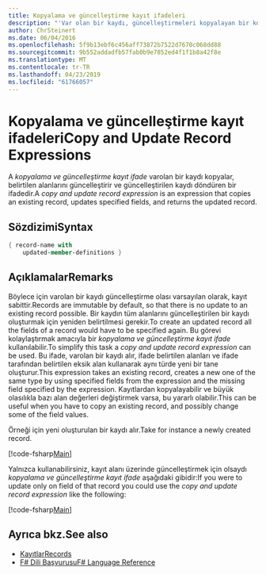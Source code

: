 ```yaml
---
title: Kopyalama ve güncelleştirme kayıt ifadeleri
description: "'Var olan bir kaydı, güncelleştirmeleri kopyalayan bir kopyalama ve güncelleştirme kayıt expression' alanları belirtilen ve güncelleştirilen bir kaydı döndürür yazmayı öğrenin."
author: ChrSteinert
ms.date: 06/04/2016
ms.openlocfilehash: 5f9b13ebf6c456aff73872b7522d7670c068dd88
ms.sourcegitcommit: 9b552addadfb57fab0b9e7852ed4f1f1b8a42f8e
ms.translationtype: MT
ms.contentlocale: tr-TR
ms.lasthandoff: 04/23/2019
ms.locfileid: "61766057"
---
```

# <a name="copy-and-update-record-expressions"></a><span data-ttu-id="f678a-103">Kopyalama ve güncelleştirme kayıt ifadeleri</span><span class="sxs-lookup"><span data-stu-id="f678a-103">Copy and Update Record Expressions</span></span>

<span data-ttu-id="f678a-104">A *kopyalama ve güncelleştirme kayıt ifade* varolan bir kaydı kopyalar, belirtilen alanlarını güncelleştirir ve güncelleştirilen kaydı döndüren bir ifadedir.</span><span class="sxs-lookup"><span data-stu-id="f678a-104">A *copy and update record expression* is an expression that copies an existing record, updates specified fields, and returns the updated record.</span></span>

## <a name="syntax"></a><span data-ttu-id="f678a-105">Sözdizimi</span><span class="sxs-lookup"><span data-stu-id="f678a-105">Syntax</span></span>

```fsharp
{ record-name with
    updated-member-definitions }
```

## <a name="remarks"></a><span data-ttu-id="f678a-106">Açıklamalar</span><span class="sxs-lookup"><span data-stu-id="f678a-106">Remarks</span></span>

<span data-ttu-id="f678a-107">Böylece için varolan bir kaydı güncelleştirme olası varsayılan olarak, kayıt sabittir.</span><span class="sxs-lookup"><span data-stu-id="f678a-107">Records are immutable by default, so that there is no update to an existing record possible.</span></span> <span data-ttu-id="f678a-108">Bir kaydın tüm alanlarını güncelleştirilen bir kaydı oluşturmak için yeniden belirtilmesi gerekir.</span><span class="sxs-lookup"><span data-stu-id="f678a-108">To create an updated record all the fields of a record would have to be specified again.</span></span> <span data-ttu-id="f678a-109">Bu görevi kolaylaştırmak amacıyla bir *kopyalama ve güncelleştirme kayıt ifade* kullanılabilir.</span><span class="sxs-lookup"><span data-stu-id="f678a-109">To simplify this task a *copy and update record expression* can be used.</span></span> <span data-ttu-id="f678a-110">Bu ifade, varolan bir kaydı alır, ifade belirtilen alanları ve ifade tarafından belirtilen eksik alan kullanarak aynı türde yeni bir tane oluşturur.</span><span class="sxs-lookup"><span data-stu-id="f678a-110">This expression takes an existing record, creates a new one of the same type by using specified fields from the expression and the missing field specified by the expression.</span></span>
<span data-ttu-id="f678a-111">Kayıtlardan kopyalayabilir ve büyük olasılıkla bazı alan değerleri değiştirmek varsa, bu yararlı olabilir.</span><span class="sxs-lookup"><span data-stu-id="f678a-111">This can be useful when you have to copy an existing record, and possibly change some of the field values.</span></span>

<span data-ttu-id="f678a-112">Örneği için yeni oluşturulan bir kaydı alır.</span><span class="sxs-lookup"><span data-stu-id="f678a-112">Take for instance a newly created record.</span></span>

[!code-fsharp[Main](../../../samples/snippets/fsharp/lang-ref-1/snippet1905.fs)]

<span data-ttu-id="f678a-113">Yalnızca kullanabilirsiniz, kayıt alanı üzerinde güncelleştirmek için olsaydı *kopyalama ve güncelleştirme kayıt ifade* aşağıdaki gibidir:</span><span class="sxs-lookup"><span data-stu-id="f678a-113">If you were to update only on field of that record you could use the *copy and update record expression* like the following:</span></span>

[!code-fsharp[Main](../../../samples/snippets/fsharp/lang-ref-1/snippet1906.fs)]

## <a name="see-also"></a><span data-ttu-id="f678a-114">Ayrıca bkz.</span><span class="sxs-lookup"><span data-stu-id="f678a-114">See also</span></span>

- [<span data-ttu-id="f678a-115">Kayıtlar</span><span class="sxs-lookup"><span data-stu-id="f678a-115">Records</span></span>](records.md)
- [<span data-ttu-id="f678a-116">F# Dili Başvurusu</span><span class="sxs-lookup"><span data-stu-id="f678a-116">F# Language Reference</span></span>](index.md)